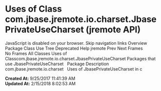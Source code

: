 # Uses of Class com.jbase.jremote.io.charset.JbasePrivateUseCharset (jremote   API)

JavaScript is disabled on your browser. Skip navigation links Overview Package Class Use Tree Deprecated Help jremote Prev Next Frames No Frames All Classes Uses of Classcom.jbase.jremote.io.charset.JbasePrivateUseCharset Packages that use JbasePrivateUseCharset   Package Description com.jbase.jremote.io.charset   Uses of JbasePrivateUseCharset in c  

**Created At:** 9/25/2017 11:41:39 AM  
**Updated At:** 2/15/2018 8:02:53 AM  

